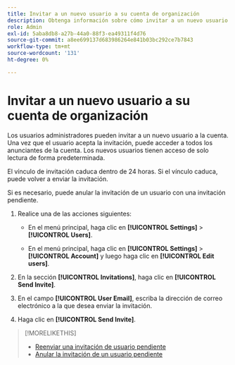 ```yaml
---
title: Invitar a un nuevo usuario a su cuenta de organización
description: Obtenga información sobre cómo invitar a un nuevo usuario a unirse a la cuenta.
role: Admin
exl-id: 5aba8db8-a27b-44a0-88f3-ea49311f4d76
source-git-commit: a8ee699137d683986264e841b03bc292ce7b7843
workflow-type: tm+mt
source-wordcount: '131'
ht-degree: 0%

---
```


# Invitar a un nuevo usuario a su cuenta de organización

Los usuarios administradores pueden invitar a un nuevo usuario a la cuenta. Una vez que el usuario acepta la invitación, puede acceder a todos los anunciantes de la cuenta. Los nuevos usuarios tienen acceso de solo lectura de forma predeterminada.

El vínculo de invitación caduca dentro de 24 horas. Si el vínculo caduca, puede volver a enviar la invitación.

Si es necesario, puede anular la invitación de un usuario con una invitación pendiente.

1. Realice una de las acciones siguientes:

   * En el menú principal, haga clic en **[!UICONTROL Settings]** > **[!UICONTROL Users]**.

   * En el menú principal, haga clic en **[!UICONTROL Settings]** > **[!UICONTROL Account]** y luego haga clic en **[!UICONTROL Edit users]**.

1. En la sección **[!UICONTROL Invitations]**, haga clic en **[!UICONTROL Send Invite]**.

1. En el campo **[!UICONTROL User Email]**, escriba la dirección de correo electrónico a la que desea enviar la invitación.

1. Haga clic en **[!UICONTROL Send Invite]**.

>[!MORELIKETHIS]
>
>* [Reenviar una invitación de usuario pendiente](user-resend-invite.md)
>* [Anular la invitación de un usuario pendiente](user-uninvite.md)

<!-- >* [Edit User Permissions or Delete a User](user-edit.md) -->

